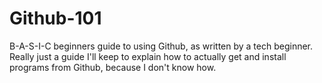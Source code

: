 # Github-101
B-A-S-I-C beginners guide to using Github, as written by a tech beginner.
Really just a guide I'll keep to explain how to actually get and install programs from Github, because I don't know how.
